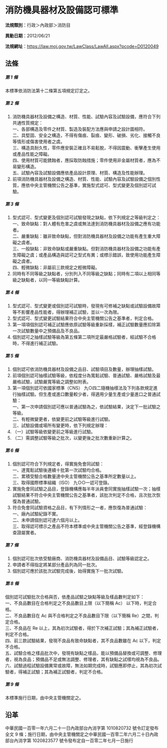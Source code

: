 # 消防機具器材及設備認可標準

**法規類別**：行政＞內政部＞消防目

**異動日期**：2012/06/21  

**法規網址**：https://law.moj.gov.tw/LawClass/LawAll.aspx?pcode=D0120049





## 法條
##### 第 1 條
本標準依消防法第十二條第五項規定訂定之。

##### 第 2 條
1. 消防機具器材及設備之構造、材質、性能、試驗內容及試驗設備，應符合下列共通性質規定：  
一、各部構造及零件之材質、製造及裝配方法應與申請之設計圖相符。  
二、具堅固、安全之構造，不得有傷痕、裂痕、變形、破損、劣化、接觸不良等情形或傷害使用者之虞。  
三、構造具耐久性，零件應安裝正確且不易鬆脫，不得因震動、衝擊產生使用或產品性能之障礙。  
四、使用材質可能銹蝕者，應採取防蝕措施；零件使用非金屬材質者，應為不易變形構造。  
五、試驗內容及試驗設備應依產品設計原理、材質、構造及性能辦理。
1. 前項消防機具器材及設備之構造、材質、性能、試驗內容及試驗設備之個別性質，應依中央主管機關公告之基準，實施型式認可、型式變更及個別認可試驗。

##### 第 3 條
1. 型式認可、型式變更及個別認可試驗發現之缺點，依下列規定之等級判定之：  
一、致命缺點：對人體有危害之虞或無法達到消防機具器材及設備之應有功能者。  
二、嚴重缺點：雖非致命缺點，但對消防機具器材及設備之功能有產生重大障礙之虞者。  
三、一般缺點：非致命缺點或嚴重缺點。但對消防機具器材及設備之功能有產生障礙之虞；或產品構造與認可之型式有異；或標示錯誤，致使用功能產生障礙之虞者。  
四、輕微缺點：非屬前三款規定之輕微障礙。
1. 同時有不同等級之缺點者，分別列入不同等級之缺點；同時有二項以上相同等級之缺點者，以同一等級缺點計算。

##### 第 4 條
1. 型式認可、型式變更或個別認可試驗時，發現有可修補之缺點或試驗設備故障等不影響產品性能者，得辦理補正試驗，並以一次為限。
1. 型式認可、型式變更試驗結果符合中央主管機關公告之基準者，判定合格。
1. 第一項項個別認可補正試驗應依原試驗等級重新採樣，補正試驗數量應扣除第一次試驗數量中之預備品及不良品。
1. 個別認可之抽樣試驗等級為第五條第二項所定最嚴格試驗者，經試驗不合格時，不得進行補正試驗。

##### 第 5 條
1. 個別認可依消防機具器材及設備之品目、試驗項目及數量，辦理抽樣試驗。
1. 前項個別認可抽樣試驗等級，依程度分為寬鬆試驗、普通試驗、嚴格試驗及最嚴格試驗，試驗嚴寬等級之調整如附表。
1. 第一項個別認可依國家標準（CNS） 九○四二隨機抽樣法及下列各款規定進行抽樣試驗。但生產或進口數量較少者，得適用少量生產或少量進口之普通試驗：  
一、第一次申請個別認可應以普通試驗為之，依試驗結果，決定下一批試驗之等級。  
二、有輕微變更者，依變更前之試驗等級進行試驗。  
三、試驗設備或場所有變更時，依下列規定辦理：
1. （一）試驗等級依變更前之等級進行試驗。
1. （二）需調整試驗等級之批次，以變更後之批次數重新計算之。

##### 第 6 條
1. 個別認可符合下列規定者，得實施免會同試驗：  
一、達寬鬆試驗後連續十批第一次試驗均合格。  
二、累積受驗合格數量達中央主管機關公告之基準所定數量以上。  
三、取得國際標準組織（ISO） 九○○一認可登錄。
1. 實施免會同試驗之品目，登錄機構應每半年派員會同實施抽樣試驗一次；抽樣試驗結果不符合中央主管機關公告之基準者，該批次判定不合格，且次批次恢復為普通試驗。
1. 符合免會同試驗資格之品目，有下列情形之一者，應恢復為普通試驗：  
一、廠內試驗紀錄不實。  
二、未申請個別認可達六個月以上。  
三、取得認可標示之產品不符本標準或中央主管機關公告之基準，經登錄機構查證屬實者。

##### 第 7 條
1. 個別認可批次依受驗廠商、消防機具器材及設備品目、試驗等級認定之。
1. 申請者不得指定將某部分產品列為同一批次。
1. 個別認可應於該批次試驗完成後，始得實施下一批次試驗。

##### 第 8 條
個別認可試驗批次合格與否，依產品試驗之缺點等級及樣品數判定如下：  
一、不良品數目在合格判定之不良品數目上限（以下簡稱 Ac） 以下時，判定合格。  
二、不良品數目在 Ac 與不合格判定之不良品數目下限（以下簡稱 Re）之間，判定合格。  
三、不良品在 Re 以上，其為初次試驗者，得於下次補正試驗；其為補正試驗者，判定不合格。  
四、前三款試驗結果，發現不良品有致命缺點者，其不良品數雖在 Ac 以下，判定不合格。  
五、試驗合格之樣品批次中，發現有缺點之樣品，能以預備品替換或可調整、修理者，視為良品；預備品不足或無法調整、修理者，其有缺點之試樣均視為不良品。  
六、試驗過程試驗設備異常或故障，無法如期完成時，試驗應即停止，其為初次試驗者，得補正試驗；其為補正試驗者，判定不合格。

##### 第 9 條
本標準施行日期，由中央主管機關定之。

## 沿革
中華民國一百零一年六月二十一日內政部台內消字第 1010820732 號令訂定發布全文 9  條；施行日期，由中央主管機關定之中華民國一百零二年六月二十日內政部台內消字第 1020823577 號令發布定自一百零二年七月一日施行
